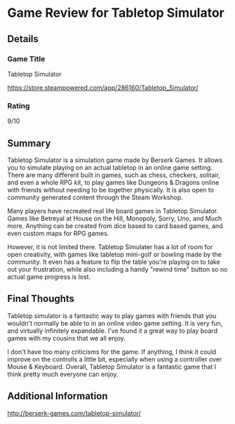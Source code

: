 # Game Review for Tabletop Simulator

## Details

### Game Title
Tabletop Simulator

https://store.steampowered.com/app/286160/Tabletop_Simulator/

### Rating
9/10

## Summary
Tabletop Simulator is a simulation game made by Berserk Games. It allows you to simulate playing on an actual tabletop in an online game setting. There are many different built in games, such as chess, checkers, solitair, and even a whole RPG kit, to play games like Dungeons & Dragons online with friends without needing to be together physically. It is also open to community generated content through the Steam Workshop.

Many players have recreated real life board games in Tabletop Simulator. Games like Betreyal at House on the Hill, Monopoly, Sorry, Uno, and Much more. Anything can be created from dice based to card based games, and even custom maps for RPG games.

However, it is not limited there. Tabletop Simulater has a lot of room for open creativity, with games like tabletop mini-golf or bowling made by the community. It even has a feature to flip the table you're playing on to take out your frustration, while also including a handy "rewind time" button so no actual game progress is lost.

## Final Thoughts
Tabletop simulator is a fantastic way to play games with friends that you wouldn't normally be able to in an online video game setting. It is very fun, and virtually infinitely expandable. I've found it a great way to play board games with my cousins that we all enjoy.

I don't have too many criticisms for the game. If anything, I think it could improve on the controlls a little bit, especially when using a controller over Mouse & Keyboard. Overall, Tabletop Simulator is a fantastic game that I think pretty much everyone can enjoy.

## Additional Information
http://berserk-games.com/tabletop-simulator/
